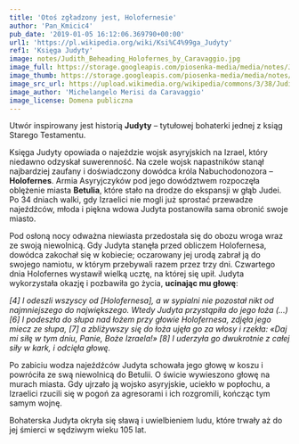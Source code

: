 ```yaml
---
title: 'Otoś zgładzony jest, Holofernesie'
author: 'Pan_Kmicic4'
pub_date: '2019-01-05 16:12:06.369790+00:00'
url1: 'https://pl.wikipedia.org/wiki/Ksi%C4%99ga_Judyty'
ref1: 'Księga Judyty'
image: notes/Judith_Beheading_Holofernes_by_Caravaggio.jpg
image_full: https://storage.googleapis.com/piosenka-media/media/notes/Judith_Beheading_Holofernes_by_Caravaggio.jpg
image_thumb: https://storage.googleapis.com/piosenka-media/media/notes/Judith_Beheading_Holofernes_by_Caravaggio.jpg.0x300_q85_upscale.jpg
image_src_url: https://upload.wikimedia.org/wikipedia/commons/3/38/Judith_Beheading_Holofernes_by_Caravaggio.jpg
image_author: 'Michelangelo Merisi da Caravaggio'
image_license: Domena publiczna
---
```


Utwór inspirowany jest historią **Judyty** – tytułowej bohaterki jednej z ksiąg Starego Testamentu.

Księga Judyty opowiada o najeździe wojsk asyryjskich na Izrael, który niedawno odzyskał suwerenność. Na czele wojsk napastników stanął najbardziej zaufany i doświadczony dowódca króla Nabuchodonozora – **Holofernes**. Armia Asyryjczyków pod jego dowództwem rozpoczęła oblężenie miasta **Betulia**, które stało na drodze do ekspansji w głąb Judei. Po 34 dniach walki, gdy Izraelici nie mogli już sprostać przewadze najeźdźców, młoda i piękna wdowa Judyta postanowiła sama obronić swoje miasto. 

Pod osłoną nocy odważna niewiasta przedostała się do obozu wroga wraz ze swoją niewolnicą. Gdy Judyta stanęła przed obliczem Holofernesa, dowódca zakochał się w kobiecie; oczarowany jej urodą zabrał ją do swojego namiotu, w którym przebywali razem przez trzy dni. Czwartego dnia Holofernes wystawił wielką ucztę, na której się upił. Judyta wykorzystała okazję i pozbawiła go życia, **ucinając mu głowę**: 

_\[4\] I odeszli wszyscy od \[Holofernesa\], a w sypialni nie pozostał nikt od najmniejszego do największego. Wtedy Judyta przystąpiła do jego łoża \(...\) \[6\] I podeszła do słupa nad łożem przy głowie Holofernesa, zdjęła jego miecz ze słupa, \[7\] a zbliżywszy się do łoża ujęła go za włosy i rzekła: «Daj mi siłę w tym dniu, Panie, Boże Izraela!» \[8\] I uderzyła go dwukrotnie z całej siły w kark, i odcięła głowę._ 

Po zabiciu wodza najeźdźców Judyta schowała jego głowę w koszu i powróciła ze swą niewolnicą do Betulii. O świcie wywieszono głowę na murach miasta. Gdy ujrzało ją wojsko asyryjskie, uciekło w popłochu, a Izraelici rzucili się w pogoń za agresorami i ich rozgromili, kończąc tym samym wojnę.

 Bohaterska Judyta okryła się sławą i uwielbieniem ludu, które trwały aż do jej śmierci w sędziwym wieku 105 lat.